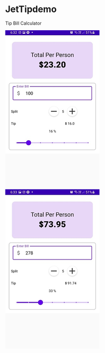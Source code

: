 # JetTipdemo
Tip Bill Calculator

![](https://github.com/FreddyAguil4r/JetTipdemo/blob/master/12.jpg)
![](https://github.com/FreddyAguil4r/JetTipdemo/blob/master/13.jpg)
